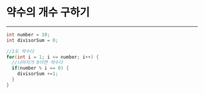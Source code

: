 # 약수의 개수 구하기
***

```java
int number = 10;
int divisorSum = 0;

//1도 약수다
for(int i = 1; i <= number; i++) {
  //나머지가 0이면 약수다
  if(number % i == 0) {
    divisorSum +=1;
  }
}
```